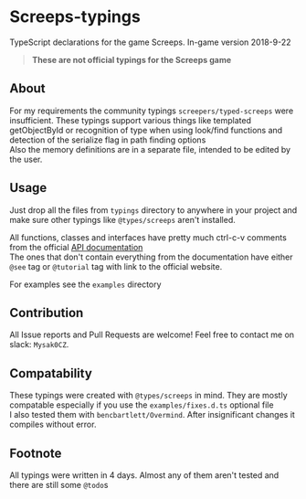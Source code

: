 # Screeps-typings
TypeScript declarations for the game Screeps. In-game version 2018-9-22

> **These are not official typings for the Screeps game**

## About

For my requirements the community typings `screepers/typed-screeps` were insufficient. These typings support various things like templated getObjectById or recognition of type when using look/find functions and detection of the serialize flag in path finding options  
Also the memory definitions are in a separate file, intended to be edited by the user.

## Usage

Just drop all the files from `typings` directory to anywhere in your project and make sure other typings like `@types/screeps` aren't installed.

All functions, classes and interfaces have pretty much ctrl-c-v comments from the official [API documentation][Official API]  
The ones that don't contain everything from the documentation have either `@see` tag or `@tutorial` tag with link to the official website.

For examples see the `examples` directory

## Contribution

All Issue reports and Pull Requests are welcome! Feel free to contact me on slack: `Mysak0CZ`.

## Compatability

These typings were created with `@types/screeps` in mind. They are mostly compatable especially if you use the `examples/fixes.d.ts` optional file  
I also tested them with `bencbartlett/Overmind`. After insignificant changes it compiles without error.

## Footnote

All typings were written in 4 days. Almost any of them aren't tested and there are still some `@todo`s 

[Official API]: https://docs.screeps.com/api/
